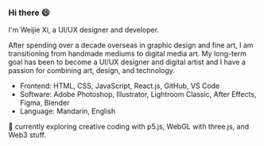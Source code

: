 ### Hi there 😄

I'm Weijie Xi, a UI/UX designer and developer.

After spending over a decade overseas in graphic design and fine art, I am transitioning from handmade mediums to digital media art. My long-term goal has been to become a UI/UX designer and digital artist and I have a passion for combining art, design, and technology. 

- Frontend: HTML, CSS, JavaScript, React.js, GitHub, VS Code
- Software: Adobe Photoshop, Illustrator, Lightroom Classic, After Effects, Figma, Blender
- Language: Mandarin, English

🌱 currently exploring creative coding with p5.js, WebGL with three.js, and Web3 stuff.

